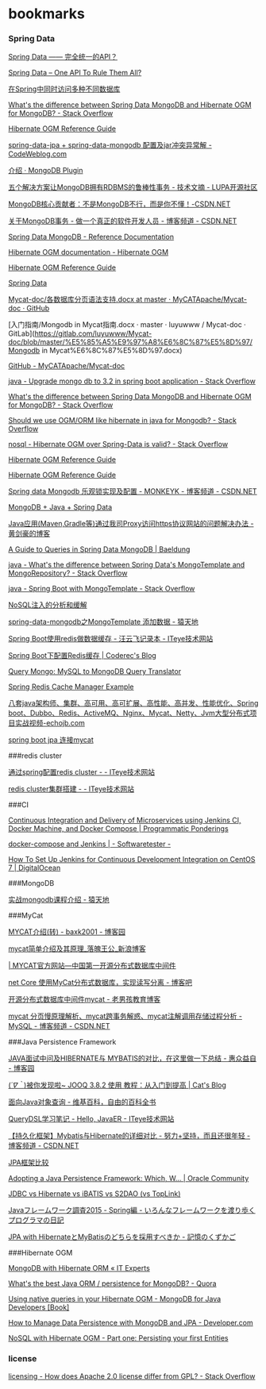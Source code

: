 # bookmarks


### Spring Data

[Spring Data —— 完全统一的API？](http://www.infoq.com/cn/articles/spring-data-intro/)

[Spring Data – One API To Rule Them All?](https://www.infoq.com/articles/spring-data-intro)

[在Spring中同时访问多种不同数据库](http://www.infoq.com/cn/articles/Multiple-Databases-with-Spring-Boot?utm_campaign=rightbar_v2&utm_source=infoq&utm_medium=articles_link&utm_content=link_text)

[What's the difference between Spring Data MongoDB and Hibernate OGM for MongoDB? - Stack Overflow](http://stackoverflow.com/questions/23163853/whats-the-difference-between-spring-data-mongodb-and-hibernate-ogm-for-mongodb)

[Hibernate OGM Reference Guide](https://docs.jboss.org/hibernate/ogm/4.0/reference/en-US/html_single/)

[spring-data-jpa + spring-data-mongodb 配置及jar冲突异常解 - CodeWeblog.com](http://www.codeweblog.com/spring-data-jpa-spring-data-mongodb-%E9%85%8D%E7%BD%AE%E5%8F%8Ajar%E5%86%B2%E7%AA%81%E5%BC%82%E5%B8%B8%E8%A7%A3/)

[介绍 · MongoDB Plugin](https://t-baby.gitbooks.io/mongodb-plugin/content/)

[五个解决方案让MongoDB拥有RDBMS的鲁棒性事务 - 技术文摘 - LUPA开源社区](http://www.lupaworld.com/portal.php?mod=view&aid=241726&page=all)

[MongoDB核心贡献者：不是MongoDB不行，而是你不懂！-CSDN.NET](http://www.csdn.net/article/2012-11-15/2811920-mongodb-quan-gong-lue)

[关于MongoDB事务 - 做一个真正的软件开发人员 - 博客频道 - CSDN.NET](http://blog.csdn.net/leon_7mx/article/details/43767823)

[Spring Data MongoDB - Reference Documentation](http://docs.spring.io/spring-data/data-mongodb/docs/current/reference/html/)

[Hibernate OGM documentation - Hibernate OGM](http://hibernate.org/ogm/documentation/)

[Hibernate OGM Reference Guide](https://docs.jboss.org/hibernate/ogm/4.0/reference/en-US/html_single/)

[Spring Data](http://projects.spring.io/spring-data/)

[Mycat-doc/各数据库分页语法支持.docx at master · MyCATApache/Mycat-doc · GitHub](https://github.com/MyCATApache/Mycat-doc/blob/master/%E5%85%A5%E9%97%A8%E6%8C%87%E5%8D%97/%E5%90%84%E6%95%B0%E6%8D%AE%E5%BA%93%E5%88%86%E9%A1%B5%E8%AF%AD%E6%B3%95%E6%94%AF%E6%8C%81.docx)

[入门指南/Mongodb in Mycat指南.docx · master · luyuwww / Mycat-doc · GitLab](https://gitlab.com/luyuwww/Mycat-doc/blob/master/%E5%85%A5%E9%97%A8%E6%8C%87%E5%8D%97/Mongodb in Mycat%E6%8C%87%E5%8D%97.docx)

[GitHub - MyCATApache/Mycat-doc](https://github.com/MyCATApache/Mycat-doc)

[java - Upgrade mongo db to 3.2 in spring boot application - Stack Overflow](http://stackoverflow.com/questions/37077216/upgrade-mongo-db-to-3-2-in-spring-boot-application)

[What's the difference between Spring Data MongoDB and Hibernate OGM for MongoDB? - Stack Overflow](http://stackoverflow.com/questions/23163853/whats-the-difference-between-spring-data-mongodb-and-hibernate-ogm-for-mongodb/23168401)

[Should we use OGM/ORM like hibernate in java for Mongodb? - Stack Overflow](http://stackoverflow.com/questions/33491571/should-we-use-ogm-orm-like-hibernate-in-java-for-mongodb)

[nosql - Hibernate OGM over Spring-Data is valid? - Stack Overflow](http://stackoverflow.com/questions/28337438/hibernate-ogm-over-spring-data-is-valid)

[Hibernate OGM Reference Guide](https://docs.jboss.org/hibernate/ogm/4.0/reference/en-US/html_single/)

[Hibernate OGM Reference Guide](https://docs.jboss.org/hibernate/ogm/4.0/reference/en-US/html_single/)

[Spring data Mongodb 乐观锁实现及配置 - MONKEYK - 博客频道 - CSDN.NET](http://blog.csdn.net/monkeyking1987/article/details/50612745)

[MongoDB + Java + Spring Data](https://www.slideshare.net/AntonSulzhenko/sulzhenko-mongo-db)

[Java应用(Maven,Gradle等)通过我司Proxy访问https协议网站的问题解决办法 - 黄剑豪的博客](http://3ms.huawei.com/hi/blog/10325_1917821.html)

[A Guide to Queries in Spring Data MongoDB | Baeldung](http://www.baeldung.com/queries-in-spring-data-mongodb)

[java - What's the difference between Spring Data's MongoTemplate and MongoRepository? - Stack Overflow](http://stackoverflow.com/questions/17008947/whats-the-difference-between-spring-datas-mongotemplate-and-mongorepository)

[java - Spring Boot with MongoTemplate - Stack Overflow](http://stackoverflow.com/questions/38288258/spring-boot-with-mongotemplate)

[NoSQL注入的分析和缓解](http://www.infoq.com/cn/articles/nosql-injections-analysis)

[spring-data-mongodb之MongoTemplate 添加数据 - 猿天地](http://cxytiandi.com/blog/detail/1733)

[Spring Boot使用redis做数据缓存 - 汪云飞记录本 - ITeye技术网站](http://wiselyman.iteye.com/blog/2184884)

[Spring Boot下配置Redis缓存 | Coderec's Blog](http://coderec.cn/2016/02/18/Spring-Boot%E4%B8%8B%E9%85%8D%E7%BD%AERedis%E7%BC%93%E5%AD%98/)

[Query Mongo: MySQL to MongoDB Query Translator](http://www.querymongo.com/)

[Spring Redis Cache Manager Example](http://memorynotfound.com/spring-redis-cache-manager-example/)

[八套java架构师、集群、高可用、高可扩展、高性能、高并发、性能优化、Spring boot、Dubbo、Redis、ActiveMQ、Nginx、Mycat、Netty、Jvm大型分布式项目实战视频-echojb.com](http://www.echojb.com/news/2017/03/05/343157.html)

[spring boot jpa 连接mycat](http://blog.veryjava.cn/2017/01/05/01/)

###redis cluster

[通过spring配置redis cluster - - ITeye技术网站](http://zk-chs.iteye.com/blog/2292178)

[redis cluster集群搭建 - - ITeye技术网站](http://zk-chs.iteye.com/blog/2285322)


###CI

[Continuous Integration and Delivery of Microservices using Jenkins CI, Docker Machine, and Docker Compose | Programmatic Ponderings](https://programmaticponderings.com/2015/06/27/continuous-integration-and-delivery-of-microservices-using-jenkins-ci-docker-machine-and-docker-compose/)

[docker-compose and Jenkins | - Softwaretester -](http://softwaretester.info/docker-compose-and-jenkins/)

[How To Set Up Jenkins for Continuous Development Integration on CentOS 7 | DigitalOcean](https://www.digitalocean.com/community/tutorials/how-to-set-up-jenkins-for-continuous-development-integration-on-centos-7)

###MongoDB

[实战mongodb课程介绍 - 猿天地](http://cxytiandi.com/blog/detail/6280)

###MyCat

[MYCAT介绍(转) - baxk2001 - 博客园](http://www.cnblogs.com/baxk/p/5733931.html)

[mycat简单介绍及其原理_落魄王公_新浪博客](http://blog.sina.com.cn/s/blog_64fe91390102wud2.html)

[| MYCAT官方网站—中国第一开源分布式数据库中间件](http://www.mycat.org.cn/)

[net Core 使用MyCat分布式数据库，实现读写分离 - 博客吧](http://www.blogs8.cn/posts/AlbPf20)

[开源分布式数据库中间件mycat - 老男孩教育博客](http://blog.oldboyedu.com/mysql-mycat/)

[mycat 分页慢原理解析、mycat跨事务解惑、mycat注解调用存储过程分析 - MySQL - 博客频道 - CSDN.NET](http://blog.csdn.net/mchdba/article/details/50719120)

###Java Persistence Framework

[JAVA面试中问及HIBERNATE与 MYBATIS的对比，在这里做一下总结 - 惠众益自 - 博客园](http://www.cnblogs.com/inspurhaitian/p/4647485.html)

[(*´∇｀*)被你发现啦~ JOOQ 3.8.2 使用 教程：从入门到提高 | Cat's Blog](https://amao12580.github.io/post/2016/04/JOOQ-from-entry-to-improve/)

[面向Java对象查询 - 维基百科，自由的百科全书](https://zh.wikipedia.org/wiki/%E9%9D%A2%E5%90%91Java%E5%AF%B9%E8%B1%A1%E6%9F%A5%E8%AF%A2)

[QueryDSL学习笔记 - Hello, JavaER - ITeye技术网站](http://hellojavaer.iteye.com/blog/1462489)

[【持久化框架】Mybatis与Hibernate的详细对比 - 努力+坚持，而且还很年轻 - 博客频道 - CSDN.NET](http://blog.csdn.net/jiuqiyuliang/article/details/45378065)

[JPA框架比较](http://www.infoq.com/cn/news/2008/01/16?utm_source=infoq_en&utm_medium=link_on_en_item&utm_campaign=item_in_other_langs)

[Adopting a Java Persistence Framework: Which, W... | Oracle Community](https://community.oracle.com/docs/DOC-983187)

[JDBC vs Hibernate vs iBATIS vs S2DAO (vs TopLink)](http://www5b.biglobe.ne.jp/~taka_2/jclass/ORMapper/)

[Javaフレームワーク調査2015 - Spring編 - いろんなフレームワークを渡り歩くプログラマの日記](http://aoiso.hatenablog.com/entry/2015/10/09/182320)

[JPA with HibernateとMyBatisのどちらを採用すべきか - 記憶のくずかご](http://bbook.hatenablog.jp/entry/2015/02/15/183946)


###Hibernate OGM

[MongoDB with Hibernate ORM « IT Experts](https://itexpertsconsultant.wordpress.com/2016/02/27/mongodb-with-hibernate-orm/)

[What's the best Java ORM / persistence for MongoDB? - Quora](https://www.quora.com/Whats-the-best-Java-ORM-persistence-for-MongoDB)

[Using native queries in your Hibernate OGM - MongoDB for Java Developers [Book]](https://www.safaribooksonline.com/library/view/mongodb-for-java/9781785280276/ch05s04.html)

[How to Manage Data Persistence with MongoDB and JPA - Developer.com](http://www.developer.com/java/data/how-to-manage-data-persistence-with-mongodb-and-jpa.html)

[NoSQL with Hibernate OGM - Part one: Persisting your first Entities](http://blog.eisele.net/2015/01/nosql-with-hibernate-ogm-part-one.html)

### license

[licensing - How does Apache 2.0 license differ from GPL? - Stack Overflow](http://stackoverflow.com/questions/2982364/how-does-apache-2-0-license-differ-from-gpl)

